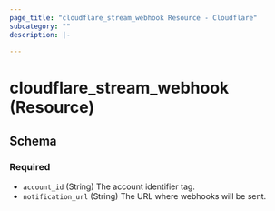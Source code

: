 ```yaml
---
page_title: "cloudflare_stream_webhook Resource - Cloudflare"
subcategory: ""
description: |-
  
---
```


# cloudflare_stream_webhook (Resource)




<!-- schema generated by tfplugindocs -->
## Schema

### Required

- `account_id` (String) The account identifier tag.
- `notification_url` (String) The URL where webhooks will be sent.


